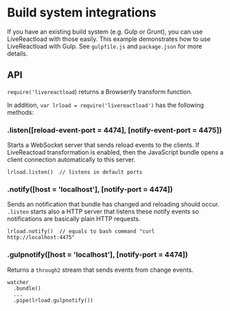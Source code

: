# Build system integrations

If you have an existing build system (e.g. Gulp or Grunt), you can use
LiveReactload with those easily. This example demonstrates how to use
LiveReactload with Gulp. See `gulpfile.js` and `package.json` for
more details.


## API

`require('livereactload`) returns a Browserify transform function.

In addition, `var lrload = require('livereactload')` has the following methods:

### .listen([reload-event-port = 4474], [notify-event-port = 4475])

Starts a WebSocket server that sends reload events to the clients. If 
LiveReactoad transformation is enabled, then the JavaScript bundle opens
a client connection automatically to this server.

    lrload.listen()  // listens in default ports
    
    
### .notify([host = 'localhost'], [notify-port = 4474])

Sends an notification that bundle has changed and reloading should occur.
`.listen` starts also a HTTP server that listens these notify events so
notifications are basically plain HTTP requests.

    lrload.notify()  // equals to bash command "curl http://localhost:4475"


### .gulpnotify([host = 'localhost'], [notify-port = 4474])

Returns a `through2` stream that sends events from change events.

    watcher
      .bundle()
      ...
      .pipe(lrload.gulpnotify())
